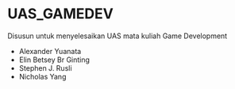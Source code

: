 # UAS_GAMEDEV

Disusun untuk menyelesaikan UAS mata kuliah Game Development
- Alexander Yuanata
- Elin Betsey Br Ginting
- Stephen J. Rusli
- Nicholas Yang
